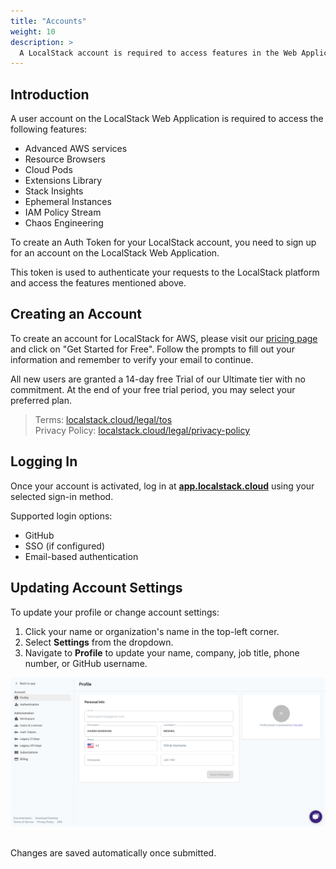 ```yaml
---
title: "Accounts"
weight: 10
description: >
  A LocalStack account is required to access features in the Web Application, and to access any of our offerings.
---
```


## Introduction

A user account on the LocalStack Web Application is required to access the following features:

- Advanced AWS services
- Resource Browsers
- Cloud Pods
- Extensions Library
- Stack Insights
- Ephemeral Instances
- IAM Policy Stream
- Chaos Engineering

To create an Auth Token for your LocalStack account, you need to sign up for an account on the LocalStack Web Application.

This token is used to authenticate your requests to the LocalStack platform and access the features mentioned above.

## Creating an Account

To create an account for LocalStack for AWS, please visit our [pricing page](https://www.localstack.cloud/pricing) and click on "Get Started for Free".
Follow the prompts to fill out your information and remember to verify your email to continue.

All new users are granted a 14-day free Trial of our Ultimate tier with no commitment.
At the end of your free trial period, you may select your preferred plan.

> Terms: [localstack.cloud/legal/tos](https://www.localstack.cloud/legal/tos)  
> Privacy Policy: [localstack.cloud/legal/privacy-policy](https://www.localstack.cloud/legal/privacy-policy)

## Logging In

Once your account is activated, log in at [**app.localstack.cloud**](https://app.localstack.cloud) using your selected sign-in method.

Supported login options:
- GitHub
- SSO (if configured)
- Email-based authentication

## Updating Account Settings

To update your profile or change account settings:

1. Click your name or organization's name in the top-left corner.
2. Select **Settings** from the dropdown.
3. Navigate to **Profile** to update your name, company, job title, phone number, or GitHub username.

<img src="account-settings.png" width="700px" alt="Account settings in sidebar" title="Navigating to account settings">
<br><br>

Changes are saved automatically once submitted.
